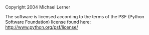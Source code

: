 Copyright 2004 Michael Lerner

The software is licensed according to the terms of the PSF (Python Software Foundation) license found here: http://www.python.org/psf/license/